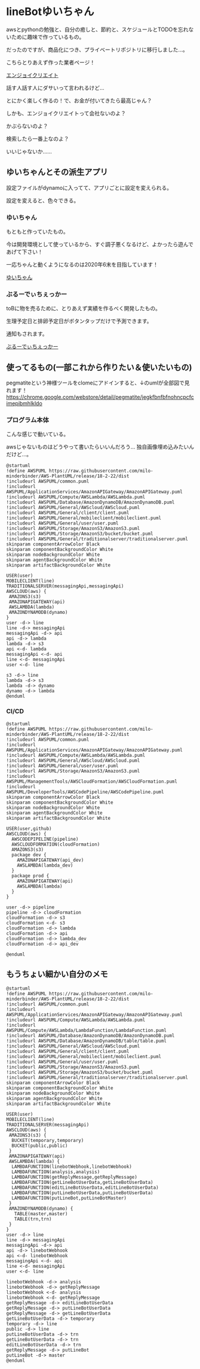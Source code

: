 # lineBotゆいちゃん
awsとpythonの勉強と、自分の癒しと、節約と、スケジュールとTODOを忘れないために趣味で作っているもの。

だったのですが、商品化につき、プライベートリポジトリに移行しました…。

こちらとりあえず作った業者ページ！

[エンジョイクリエイト](https://encr.jp)

話す人話す人にダサいって言われるけど…

とにかく楽しく作るの！で、お金が付いてきたら最高じゃん？

しかも、エンジョイクリエイトって会社ないのよ？

かぶらないのよ？

検索したら一番上なのよ？

いいじゃないか……

## ゆいちゃんとその派生アプリ

設定ファイルがdynamoに入ってて、アプリごとに設定を変えられる。

設定を変えると、色々できる。

### ゆいちゃん

もともと作っていたもの。

今は開発環境として使っているから、すぐ調子悪くなるけど、よかったら遊んであげて下さい！

一応ちゃんと動くようになるのは2020年6末を目指しています！

[ゆいちゃん](https://lin.ee/kap69GX)

### ぶるーでぃちぇっかー
toBに物を売るために、とりあえず実績を作るべく開発したもの。

生理予定日と排卵予定日がボタンタップだけで予測できます。

通知もされます。

[ぶるーでぃちぇっかー](https://encr.jp/blue)

## 使ってるもの(一部これから作りたい＆使いたいもの)
pegmatiteという神様ツールをclomeにアドインすると、↓のumlが全部図で見れます！
https://chrome.google.com/webstore/detail/pegmatite/jegkfbnfbfnohncpcfcimepibmhlkldo

### プログラム本体
こんな感じで動いている。

awsじゃないものはどうやって書いたらいいんだろう…
独自画像埋め込みたいんだけど…。

```uml
@startuml
!define AWSPUML https://raw.githubusercontent.com/milo-minderbinder/AWS-PlantUML/release/18-2-22/dist
!includeurl AWSPUML/common.puml
!includeurl AWSPUML/ApplicationServices/AmazonAPIGateway/AmazonAPIGateway.puml
!includeurl AWSPUML/Compute/AWSLambda/AWSLambda.puml
!includeurl AWSPUML/Database/AmazonDynamoDB/AmazonDynamoDB.puml
!includeurl AWSPUML/General/AWScloud/AWScloud.puml
!includeurl AWSPUML/General/client/client.puml
!includeurl AWSPUML/General/mobileclient/mobileclient.puml
!includeurl AWSPUML/General/user/user.puml
!includeurl AWSPUML/Storage/AmazonS3/AmazonS3.puml
!includeurl AWSPUML/Storage/AmazonS3/bucket/bucket.puml
!includeurl AWSPUML/General/traditionalserver/traditionalserver.puml
skinparam componentArrowColor Black
skinparam componentBackgroundColor White
skinparam nodeBackgroundColor White
skinparam agentBackgroundColor White
skinparam artifactBackgroundColor White

USER(user)
MOBILECLIENT(line)
TRADITIONALSERVER(messagingApi,messagingApi)
AWSCLOUD(aws) {
 AMAZONS3(s3) 
 AMAZONAPIGATEWAY(api)
 AWSLAMBDA(lambda) 
 AMAZONDYNAMODB(dynamo) 
}
user -d-> line
line -d-> messagingApi
messagingApi -d-> api
api -d-> lambda
lambda -d-> s3
api <-d- lambda
messagingApi <-d- api
line <-d- messagingApi
user <-d- line

s3 -d-> line
lambda -d-> s3
lambda -d-> dynamo
dynamo -d-> lambda
@enduml
```

### CI/CD
```uml
@startuml
!define AWSPUML https://raw.githubusercontent.com/milo-minderbinder/AWS-PlantUML/release/18-2-22/dist
!includeurl AWSPUML/common.puml
!includeurl AWSPUML/ApplicationServices/AmazonAPIGateway/AmazonAPIGateway.puml
!includeurl AWSPUML/Compute/AWSLambda/AWSLambda.puml
!includeurl AWSPUML/General/AWScloud/AWScloud.puml
!includeurl AWSPUML/General/user/user.puml
!includeurl AWSPUML/Storage/AmazonS3/AmazonS3.puml
!includeurl AWSPUML/ManagementTools/AWSCloudFormation/AWSCloudFormation.puml
!includeurl AWSPUML/DeveloperTools/AWSCodePipeline/AWSCodePipeline.puml
skinparam componentArrowColor Black
skinparam componentBackgroundColor White
skinparam nodeBackgroundColor White
skinparam agentBackgroundColor White
skinparam artifactBackgroundColor White

USER(user,github)
AWSCLOUD(aws) {
  AWSCODEPIPELINE(pipeline)
  AWSCLOUDFORMATION(cloudFormation) 
  AMAZONS3(s3) 
  package dev {
    AMAZONAPIGATEWAY(api_dev)
    AWSLAMBDA(lambda_dev) 
  }
  package prod {
    AMAZONAPIGATEWAY(api)
    AWSLAMBDA(lambda) 
  }
}

user -d-> pipeline
pipeline -d-> cloudFormation
cloudFormation -d-> s3
cloudFormation <-d- s3
cloudFormation -d-> lambda
cloudFormation -d-> api
cloudFormation -d-> lambda_dev
cloudFormation -d-> api_dev

@enduml
```


## もうちょい細かい自分のメモ

```uml
@startuml
!define AWSPUML https://raw.githubusercontent.com/milo-minderbinder/AWS-PlantUML/release/18-2-22/dist
!includeurl AWSPUML/common.puml
!includeurl AWSPUML/ApplicationServices/AmazonAPIGateway/AmazonAPIGateway.puml
!includeurl AWSPUML/Compute/AWSLambda/AWSLambda.puml
!includeurl AWSPUML/Compute/AWSLambda/LambdaFunction/LambdaFunction.puml
!includeurl AWSPUML/Database/AmazonDynamoDB/AmazonDynamoDB.puml
!includeurl AWSPUML/Database/AmazonDynamoDB/table/table.puml
!includeurl AWSPUML/General/AWScloud/AWScloud.puml
!includeurl AWSPUML/General/client/client.puml
!includeurl AWSPUML/General/mobileclient/mobileclient.puml
!includeurl AWSPUML/General/user/user.puml
!includeurl AWSPUML/Storage/AmazonS3/AmazonS3.puml
!includeurl AWSPUML/Storage/AmazonS3/bucket/bucket.puml
!includeurl AWSPUML/General/traditionalserver/traditionalserver.puml
skinparam componentArrowColor Black
skinparam componentBackgroundColor White
skinparam nodeBackgroundColor White
skinparam agentBackgroundColor White
skinparam artifactBackgroundColor White

USER(user)
MOBILECLIENT(line)
TRADITIONALSERVER(messagingApi)
AWSCLOUD(aws) {
 AMAZONS3(s3) {
  BUCKET(temporary,temporary)
  BUCKET(public,public)
 }
 AMAZONAPIGATEWAY(api)
 AWSLAMBDA(lambda) {
  LAMBDAFUNCTION(linebotWebhook,linebotWebhook)
  LAMBDAFUNCTION(analysis,analysis)
  LAMBDAFUNCTION(getReplyMessage,getReplyMessage)
  LAMBDAFUNCTION(getLineBotUserData,getLineBotUserData)
  LAMBDAFUNCTION(editLineBotUserData,editLineBotUserData)
  LAMBDAFUNCTION(putLineBotUserData,putLineBotUserData)
  LAMBDAFUNCTION(putLineBot,putLineBotMaster)
 }
 AMAZONDYNAMODB(dynamo) {
   TABLE(master,master)
   TABLE(trn,trn)
 }
}
user -d-> line
line -d-> messagingApi
messagingApi -d-> api
api -d-> linebotWebhook
api <-d- linebotWebhook
messagingApi <-d- api
line <-d- messagingApi
user <-d- line

linebotWebhook -d-> analysis
linebotWebhook -d-> getReplyMessage
linebotWebhook <-d- analysis
linebotWebhook <-d- getReplyMessage
getReplyMessage -d-> editLineBotUserData
getReplyMessage -d-> putLineBotUserData
getReplyMessage -d-> getLineBotUserData
getLineBotUserData -d-> temporary
temporary -d-> line
public -d-> line
putLineBotUserData -d-> trn
getLineBotUserData -d-> trn
editLineBotUserData -d-> trn
getReplyMessage -d-> putLineBot
putLineBot -d-> master
@enduml
```


